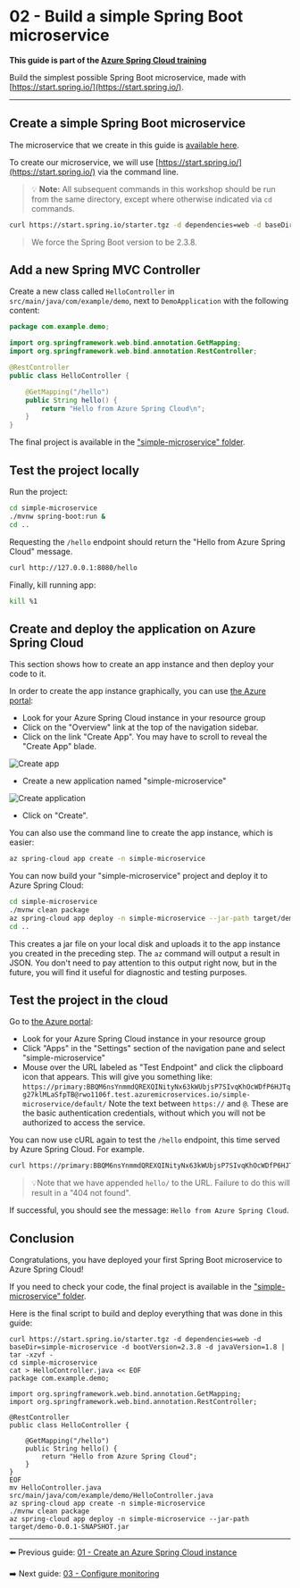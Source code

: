 # 02 - Build a simple Spring Boot microservice

__This guide is part of the [Azure Spring Cloud training](../README.md)__

Build the simplest possible Spring Boot microservice, made with [https://start.spring.io/](https://start.spring.io/).

---

## Create a simple Spring Boot microservice

The microservice that we create in this guide is [available here](simple-microservice/).

To create our microservice, we will use [https://start.spring.io/](https://start.spring.io/) via the command line.

>💡 __Note:__ All subsequent commands in this workshop should be run from the same directory, except where otherwise indicated via `cd` commands.

```bash
curl https://start.spring.io/starter.tgz -d dependencies=web -d baseDir=simple-microservice -d bootVersion=2.3.8 -d javaVersion=1.8 | tar -xzvf -
```

> We force the Spring Boot version to be 2.3.8.

## Add a new Spring MVC Controller

Create a new class called `HelloController` in `src/main/java/com/example/demo`, next to `DemoApplication` with the following content:

```java
package com.example.demo;

import org.springframework.web.bind.annotation.GetMapping;
import org.springframework.web.bind.annotation.RestController;

@RestController
public class HelloController {

    @GetMapping("/hello")
    public String hello() {
        return "Hello from Azure Spring Cloud\n";
    }
}
```

The final project is available in the ["simple-microservice" folder](simple-microservice/).

## Test the project locally

Run the project:

```bash
cd simple-microservice
./mvnw spring-boot:run &
cd ..
```

Requesting the `/hello` endpoint should return the "Hello from Azure Spring Cloud" message.

```bash
curl http://127.0.0.1:8080/hello
```

Finally, kill running app:

```bash
kill %1
```

## Create and deploy the application on Azure Spring Cloud

This section shows how to create an app instance and then deploy your code to it.

In order to create the app instance graphically, you can use [the Azure portal](https://portal.azure.com/?WT.mc_id=azurespringcloud-github-judubois):

- Look for your Azure Spring Cloud instance in your resource group
- Click on the "Overview" link at the top of the navigation sidebar. 
- Click on the link "Create App".  You may have to scroll to reveal the "Create App" blade.

![Create app](media/00-create-app-button.png)

- Create a new application named "simple-microservice"

![Create application](media/01-create-application.png)

- Click on "Create".

You can also use the command line to create the app instance, which is easier:

```bash
az spring-cloud app create -n simple-microservice
```

You can now build your "simple-microservice" project and deploy it to Azure Spring Cloud:

```bash
cd simple-microservice
./mvnw clean package
az spring-cloud app deploy -n simple-microservice --jar-path target/demo-0.0.1-SNAPSHOT.jar
cd ..
```

This creates a jar file on your local disk and uploads it to the app instance you created in the preceding step.  The `az` command will output a result in JSON.  You don't need to pay attention to this output right now, but in the future, you will find it useful for diagnostic and testing purposes.

## Test the project in the cloud

Go to [the Azure portal](https://portal.azure.com/?WT.mc_id=azurespringcloud-github-judubois):

- Look for your Azure Spring Cloud instance in your resource group
- Click "Apps" in the "Settings" section of the navigation pane and select "simple-microservice"
- Mouse over the URL labeled as "Test Endpoint" and click the clipboard icon that appears.  This will give you something like:
   `https://primary:BBQM6nsYnmmdQREXQINityNx63kWUbjsP7SIvqKhOcWDfP6HJTqg27klMLaSfpTB@rwo1106f.test.azuremicroservices.io/simple-microservice/default/`
   Note the text between `https://` and `@`.  These are the basic authentication credentials, without which you will not be authorized to access the service.

You can now use cURL again to test the `/hello` endpoint, this time served by Azure Spring Cloud.  For example.

```bash
curl https://primary:BBQM6nsYnmmdQREXQINityNx63kWUbjsP7SIvqKhOcWDfP6HJTqg27klMLaSfpTB@rwo1106f.test.azuremicroservices.io/simple-microservice/default/hello/
```

>💡Note that we have appended `hello/` to the URL.  Failure to do this will result in a "404 not found".

If successful, you should see the message: `Hello from Azure Spring Cloud`.

## Conclusion

Congratulations, you have deployed your first Spring Boot microservice to Azure Spring Cloud!

If you need to check your code, the final project is available in the ["simple-microservice" folder](simple-microservice/).

Here is the final script to build and deploy everything that was done in this guide:

```
curl https://start.spring.io/starter.tgz -d dependencies=web -d baseDir=simple-microservice -d bootVersion=2.3.8 -d javaVersion=1.8 | tar -xzvf -
cd simple-microservice
cat > HelloController.java << EOF
package com.example.demo;

import org.springframework.web.bind.annotation.GetMapping;
import org.springframework.web.bind.annotation.RestController;

@RestController
public class HelloController {

    @GetMapping("/hello")
    public String hello() {
        return "Hello from Azure Spring Cloud";
    }
}
EOF
mv HelloController.java src/main/java/com/example/demo/HelloController.java
az spring-cloud app create -n simple-microservice
./mvnw clean package
az spring-cloud app deploy -n simple-microservice --jar-path target/demo-0.0.1-SNAPSHOT.jar
```

---

⬅️ Previous guide: [01 - Create an Azure Spring Cloud instance](../01-create-an-azure-spring-cloud-instance/README.md)

➡️ Next guide: [03 - Configure monitoring](../03-configure-monitoring/README.md)

